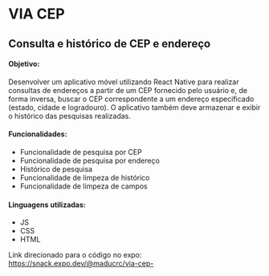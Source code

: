 # VIA CEP 
<html>

## Consulta e histórico de CEP e endereço

#### Objetivo: 
Desenvolver um aplicativo móvel utilizando React Native para realizar
consultas de endereços a partir de um CEP fornecido pelo usuário e, de forma
inversa, buscar o CEP correspondente a um endereço especificado (estado,
cidade e logradouro). O aplicativo também deve armazenar e exibir o histórico
das pesquisas realizadas.

#### Funcionalidades: 
<ul>
<li>Funcionalidade de pesquisa por CEP</li>
<li>Funcionalidade de pesquisa por endereço</li>
<li>Histórico de pesquisa</li>
<li>Funcionalidade de limpeza de histórico</li>
<li>Funcionalidade de limpeza de campos</li>
</ul>

#### Linguagens utilizadas:
<ul>
<li>JS</li>
<li>CSS</li>
<li>HTML</li>
</ul>

Link direcionado para o código no expo: https://snack.expo.dev/@maducrc/via-cep-
<html>






